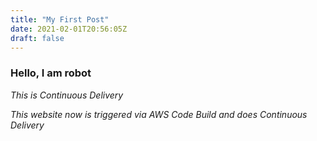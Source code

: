 ```yaml
---
title: "My First Post"
date: 2021-02-01T20:56:05Z
draft: false
---
```


### Hello, I am robot 

*This is Continuous Delivery*

*This website now is triggered via AWS Code Build and does Continuous Delivery*
